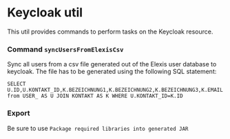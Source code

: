 
# Keycloak util

This util provides commands to perform tasks on the Keycloak resource.

### Command `syncUsersFromElexisCsv`

Sync all users from a csv file generated out of the Elexis user database to keycloak. The file has to be generated using the following SQL statement: 

`SELECT U.ID,U.KONTAKT_ID,K.BEZEICHNUNG1,K.BEZEICHNUNG2,K.BEZEICHNUNG3,K.EMAIL from USER_ AS U JOIN KONTAKT AS K WHERE U.KONTAKT_ID=K.ID`


### Export

Be sure to use `Package required libraries into generated JAR`